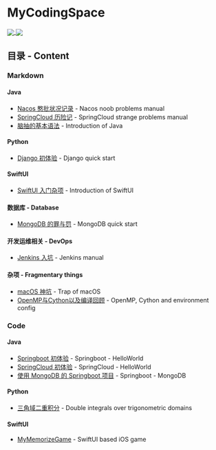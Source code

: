 # MyCodingSpace
<a href="https://github.com/AlbertoWang">
  <img align="center" src="https://github-readme-stats.vercel.app/api?username=AlbertoWang&theme=tokyonight&show_icons=true" />
</a>

<a href="https://github.com/AlbertoWang">
  <img align="center" src="https://github-readme-stats.vercel.app/api/top-langs/?username=AlbertoWang&theme=tokyonight&layout=compact" />
</a>

## 目录 - Content
### Markdown
#### Java
  * [Nacos 憨批状况记录](https://github.com/AlbertoWang/MyMarkdownRepository/blob/master/Markdown/Java%E7%9B%B8%E5%85%B3/Nacos%20%E6%86%A8%E6%89%B9%E7%8A%B6%E5%86%B5%E8%AE%B0%E5%BD%95.md) - Nacos noob problems manual
  * [SpringCloud 历险记](https://github.com/AlbertoWang/MyMarkdownRepository/blob/master/Markdown/Java相关/SpringCloud%20历险记.md) - SpringCloud strange problems manual
  * [脑抽的基本语法](https://github.com/AlbertoWang/MyCodingSpace/blob/master/Markdown/Java%E7%9B%B8%E5%85%B3/%E8%84%91%E6%8A%BD%E7%9A%84%E5%9F%BA%E6%9C%AC%E8%AF%AD%E6%B3%95.md) - Introduction of Java
#### Python
  * [Django 初体验](https://github.com/AlbertoWang/MyCodingSpace/blob/master/Markdown/Python%E7%9B%B8%E5%85%B3/Django%20%E5%88%9D%E4%BD%93%E9%AA%8C.md) - Django quick start
#### SwiftUI
  * [SwiftUI 入门杂项](https://github.com/AlbertoWang/MyCodingSpace/blob/master/Markdown/swiftUI%E7%9B%B8%E5%85%B3/SwiftUI%20%E5%85%A5%E9%97%A8%E6%9D%82%E9%A1%B9.md) - Introduction of SwiftUI
#### 数据库 - Database
  * [MongoDB 的罪与罚](https://github.com/AlbertoWang/MyCodingSpace/blob/master/Markdown/%E6%95%B0%E6%8D%AE%E5%BA%93%E7%9B%B8%E5%85%B3/MongoDB%20%E7%9A%84%E7%BD%AA%E4%B8%8E%E7%BD%9A.md) - MongoDB quick start
#### 开发运维相关 - DevOps
  * [Jenkins 入坑](https://github.com/AlbertoWang/MyCodingSpace/blob/master/Markdown/%E5%BC%80%E5%8F%91%E8%BF%90%E7%BB%B4%E7%9B%B8%E5%85%B3/Jenkins%20%E5%85%A5%E5%9D%91.md) - Jenkins manual
#### 杂项 - Fragmentary things
  * [macOS 神坑](https://github.com/AlbertoWang/MyCodingSpace/blob/master/Markdown/%E6%9D%82%E8%B4%A7/macOS%20%E7%A5%9E%E5%9D%91.md) - Trap of macOS 
  * [OpenMP与Cython以及编译回顾](https://github.com/AlbertoWang/MyMarkdownAndBooks/blob/master/Markdown/%E6%9D%82%E8%B4%A7/OpenMP%E4%B8%8ECython%E4%BB%A5%E5%8F%8A%E7%BC%96%E8%AF%91%E5%9B%9E%E9%A1%BE.md) - OpenMP, Cython and environment config
### Code
#### Java
  * [Springboot 初体验](https://github.com/AlbertoWang/MyCodingSpace/tree/master/Code/Java/Springboot-helloworld) - Springboot - HelloWorld
  * [SpringCloud 初体验](https://github.com/AlbertoWang/MyCodingSpace/tree/master/Code/Java/SpringCloud-helloworld) - SpringCloud - HelloWorld
  * [使用 MongoDB 的 Springboot 项目](https://github.com/AlbertoWang/MyCodingSpace/tree/master/Code/Java/Springboot%20-%20MongoDB) - Springboot - MongoDB
#### Python
  * [三角域二重积分](https://github.com/AlbertoWang/MyCodingSpace/tree/master/Code/Python/double_integral) - Double integrals over trigonometric domains
#### SwiftUI
  * [MyMemorizeGame](https://github.com/AlbertoWang/MyCodingSpace/tree/master/Code/SwiftUI/MyMemorizeGame) - SwiftUI based iOS game
